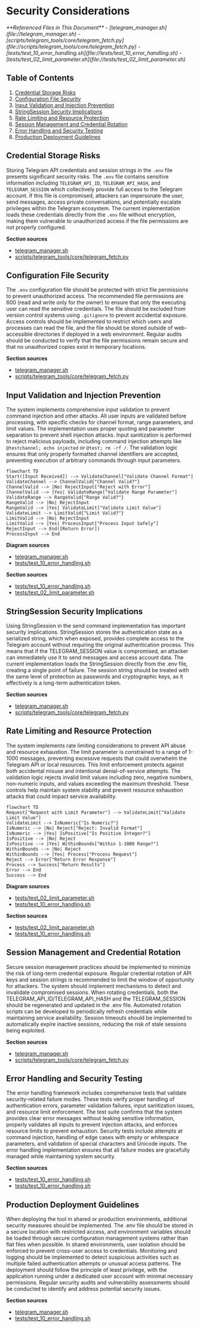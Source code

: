 # Security Considerations

<cite>
**Referenced Files in This Document**   
- [telegram_manager.sh](file://telegram_manager.sh)
- [scripts/telegram_tools/core/telegram_fetch.py](file://scripts/telegram_tools/core/telegram_fetch.py)
- [tests/test_10_error_handling.sh](file://tests/test_10_error_handling.sh)
- [tests/test_02_limit_parameter.sh](file://tests/test_02_limit_parameter.sh)
</cite>

## Table of Contents
1. [Credential Storage Risks](#credential-storage-risks)
2. [Configuration File Security](#configuration-file-security)
3. [Input Validation and Injection Prevention](#input-validation-and-injection-prevention)
4. [StringSession Security Implications](#stringsession-security-implications)
5. [Rate Limiting and Resource Protection](#rate-limiting-and-resource-protection)
6. [Session Management and Credential Rotation](#session-management-and-credential-rotation)
7. [Error Handling and Security Testing](#error-handling-and-security-testing)
8. [Production Deployment Guidelines](#production-deployment-guidelines)

## Credential Storage Risks

Storing Telegram API credentials and session strings in the `.env` file presents significant security risks. The `.env` file contains sensitive information including `TELEGRAM_API_ID`, `TELEGRAM_API_HASH`, and `TELEGRAM_SESSION` which collectively provide full access to the Telegram account. If this file is compromised, attackers can impersonate the user, send messages, access private conversations, and potentially escalate privileges within the Telegram ecosystem. The current implementation loads these credentials directly from the `.env` file without encryption, making them vulnerable to unauthorized access if the file permissions are not properly configured.

**Section sources**
- [telegram_manager.sh](file://telegram_manager.sh#L100-L109)
- [scripts/telegram_tools/core/telegram_fetch.py](file://scripts/telegram_tools/core/telegram_fetch.py#L30-L35)

## Configuration File Security

The `.env` configuration file should be protected with strict file permissions to prevent unauthorized access. The recommended file permissions are 600 (read and write only for the owner) to ensure that only the executing user can read the sensitive credentials. The file should be excluded from version control systems using `.gitignore` to prevent accidental exposure. Access controls should be implemented to restrict which users and processes can read the file, and the file should be stored outside of web-accessible directories if deployed in a web environment. Regular audits should be conducted to verify that the file permissions remain secure and that no unauthorized copies exist in temporary locations.

**Section sources**
- [telegram_manager.sh](file://telegram_manager.sh#L100-L109)
- [scripts/telegram_tools/core/telegram_fetch.py](file://scripts/telegram_tools/core/telegram_fetch.py#L30-L35)

## Input Validation and Injection Prevention

The system implements comprehensive input validation to prevent command injection and other attacks. All user inputs are validated before processing, with specific checks for channel format, range parameters, and limit values. The implementation uses proper quoting and parameter separation to prevent shell injection attacks. Input sanitization is performed to reject malicious payloads, including command injection attempts like `@testchannel; echo injected` or `@test; rm -rf /`. The validation logic ensures that only properly formatted channel identifiers are accepted, preventing execution of arbitrary commands through input parameters.

```mermaid
flowchart TD
Start([Input Received]) --> ValidateChannel["Validate Channel Format"]
ValidateChannel --> ChannelValid{"Channel Valid?"}
ChannelValid --> |No| RejectInput["Reject with Error"]
ChannelValid --> |Yes| ValidateRange["Validate Range Parameter"]
ValidateRange --> RangeValid{"Range Valid?"}
RangeValid --> |No| RejectInput
RangeValid --> |Yes| ValidateLimit["Validate Limit Value"]
ValidateLimit --> LimitValid{"Limit Valid?"}
LimitValid --> |No| RejectInput
LimitValid --> |Yes| ProcessInput["Process Input Safely"]
RejectInput --> End([Return Error])
ProcessInput --> End
```

**Diagram sources**
- [telegram_manager.sh](file://telegram_manager.sh#L50-L90)
- [tests/test_10_error_handling.sh](file://tests/test_10_error_handling.sh#L125-L145)

**Section sources**
- [tests/test_10_error_handling.sh](file://tests/test_10_error_handling.sh#L125-L170)
- [tests/test_02_limit_parameter.sh](file://tests/test_02_limit_parameter.sh#L61-L91)

## StringSession Security Implications

Using StringSession in the send command implementation has important security implications. StringSession stores the authentication state as a serialized string, which when exposed, provides complete access to the Telegram account without requiring the original authentication process. This means that if the TELEGRAM_SESSION value is compromised, an attacker can immediately use it to send messages and access account data. The current implementation loads the StringSession directly from the .env file, creating a single point of failure. The session string should be treated with the same level of protection as passwords and cryptographic keys, as it effectively is a long-term authentication token.

**Section sources**
- [telegram_manager.sh](file://telegram_manager.sh#L100-L109)
- [scripts/telegram_tools/core/telegram_fetch.py](file://scripts/telegram_tools/core/telegram_fetch.py#L38-L42)

## Rate Limiting and Resource Protection

The system implements rate limiting considerations to prevent API abuse and resource exhaustion. The limit parameter is constrained to a range of 1-1000 messages, preventing excessive requests that could overwhelm the Telegram API or local resources. This limit enforcement protects against both accidental misuse and intentional denial-of-service attempts. The validation logic rejects invalid limit values including zero, negative numbers, non-numeric inputs, and values exceeding the maximum threshold. These controls help maintain system stability and prevent resource exhaustion attacks that could impact service availability.

```mermaid
flowchart TD
Request["Request with Limit Parameter"] --> ValidateLimit["Validate Limit Value"]
ValidateLimit --> IsNumeric{"Is Numeric?"}
IsNumeric --> |No| Reject["Reject: Invalid Format"]
IsNumeric --> |Yes| IsPositive["Is Positive Integer?"]
IsPositive --> |No| Reject
IsPositive --> |Yes| WithinBounds["Within 1-1000 Range?"]
WithinBounds --> |No| Reject
WithinBounds --> |Yes| Process["Process Request"]
Reject --> Error["Return Error Response"]
Process --> Success["Return Results"]
Error --> End
Success --> End
```

**Diagram sources**
- [tests/test_02_limit_parameter.sh](file://tests/test_02_limit_parameter.sh#L61-L91)
- [tests/test_10_error_handling.sh](file://tests/test_10_error_handling.sh#L150-L155)

**Section sources**
- [tests/test_02_limit_parameter.sh](file://tests/test_02_limit_parameter.sh#L93-L118)
- [tests/test_10_error_handling.sh](file://tests/test_10_error_handling.sh#L150-L170)

## Session Management and Credential Rotation

Secure session management practices should be implemented to minimize the risk of long-term credential exposure. Regular credential rotation of API keys and session strings is recommended to limit the window of opportunity for attackers. The system should implement mechanisms to detect and invalidate compromised sessions. When rotating credentials, both the TELEGRAM_API_ID/TELEGRAM_API_HASH and the TELEGRAM_SESSION should be regenerated and updated in the .env file. Automated rotation scripts can be developed to periodically refresh credentials while maintaining service availability. Session timeouts should be implemented to automatically expire inactive sessions, reducing the risk of stale sessions being exploited.

**Section sources**
- [telegram_manager.sh](file://telegram_manager.sh#L100-L109)
- [scripts/telegram_tools/core/telegram_fetch.py](file://scripts/telegram_tools/core/telegram_fetch.py#L30-L42)

## Error Handling and Security Testing

The error handling framework includes comprehensive tests that validate security-related failure modes. These tests verify proper handling of authentication errors, parameter validation failures, input sanitization issues, and resource limit enforcement. The test suite confirms that the system provides clear error messages without leaking sensitive information, properly validates all inputs to prevent injection attacks, and enforces resource limits to prevent exhaustion. Security tests include attempts at command injection, handling of edge cases with empty or whitespace parameters, and validation of special characters and Unicode inputs. The error handling implementation ensures that all failure modes are gracefully managed while maintaining system security.

**Section sources**
- [tests/test_10_error_handling.sh](file://tests/test_10_error_handling.sh#L220-L243)
- [tests/test_10_error_handling.sh](file://tests/test_10_error_handling.sh#L1-L244)

## Production Deployment Guidelines

When deploying the tool in shared or production environments, additional security measures should be implemented. The .env file should be stored in a secure location with restricted access, and environment variables should be loaded through secure configuration management systems rather than flat files when possible. In shared environments, user isolation should be enforced to prevent cross-user access to credentials. Monitoring and logging should be implemented to detect suspicious activities such as multiple failed authentication attempts or unusual access patterns. The deployment should follow the principle of least privilege, with the application running under a dedicated user account with minimal necessary permissions. Regular security audits and vulnerability assessments should be conducted to identify and address potential security issues.

**Section sources**
- [telegram_manager.sh](file://telegram_manager.sh#L1-L109)
- [tests/test_10_error_handling.sh](file://tests/test_10_error_handling.sh#L220-L243)